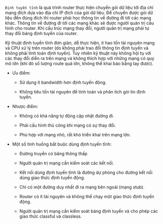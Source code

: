 `Định tuyến tĩnh` là quá trình router thực hiện chuyển gói dữ liệu tới địa chỉ mạng đích dựa vào địa chỉ IP đích của gói dữ liệu. Để chuyển được gói dữ liệu đến đúng đích thì router phải học thông tin về đường đi tới các mạng khác. Thông tin về đường đi tới các mạng khác sẽ được người quản trị cấu hình cho router. Khi cấu trúc mạng thay đổi, người quản trị mạng phải tự thay đổi bảng định tuyến của router.

Kỹ thuật định tuyến tĩnh đơn giản, dễ thực hiện, ít hao tốn tài nguyên mạng và CPU xử lý trên router (do không phải trao đổi thông tin định tuyến và không phải tính toán định tuyến). Tuy nhiên kỹ thuật này không hội tụ với các thay đổi diễn ra trên mạng và không thích hợp với những mạng có quy mô lớn (khi đó số lượng route quá lớn, không thể khai báo bằng tay được).

- Ưu điểm:

  + Sử dụng ít bandwidth hơn định tuyến động.

  + Không tiêu tốn tài nguyên để tính toán và phân tích gói tin định tuyến.

- Nhược điểm:

  + Không có khả năng tự động cập nhật đường đi.

  + Phải cấu hình thủ công khi mạng có sự thay đổi.

  + Phù hợp với mạng nhỏ, rất khó triển khai trên mạng lớn.

- Một số tình huống bắt buộc dùng định tuyến tĩnh:

  + Đường truyền có băng thông thấp

  + Người quản trị mạng cần kiểm soát các kết nối.

  + Kết nối dùng định tuyến tĩnh là đường dự phòng cho đường kết nối dùng giao thức định tuyến động.

  + Chỉ có một đường duy nhất đi ra mạng bên ngoài (mạng stub).

  + Router có ít tài nguyên và không thể chạy một giao thức định tuyến động.

  + Người quản trị mạng cần kiểm soát bảng định tuyến và cho phép các giao thức classful và classless.